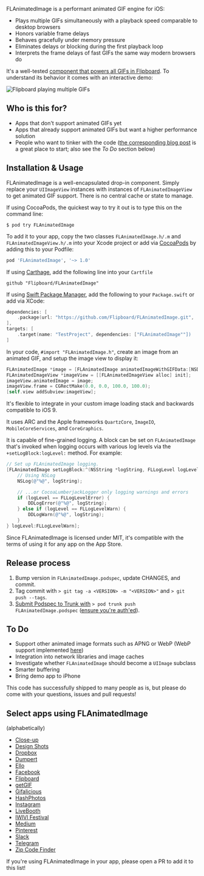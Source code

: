 FLAnimatedImage is a performant animated GIF engine for iOS:

- Plays multiple GIFs simultaneously with a playback speed comparable to desktop browsers
- Honors variable frame delays
- Behaves gracefully under memory pressure
- Eliminates delays or blocking during the first playback loop
- Interprets the frame delays of fast GIFs the same way modern browsers do

It's a well-tested [component that powers all GIFs in Flipboard](http://engineering.flipboard.com/2014/05/animated-gif). To understand its behavior it comes with an interactive demo:

![Flipboard playing multiple GIFs](https://github.com/Flipboard/FLAnimatedImage/raw/master/images/flanimatedimage-demo-player.gif)

## Who is this for?

- Apps that don't support animated GIFs yet
- Apps that already support animated GIFs but want a higher performance solution
- People who want to tinker with the code ([the corresponding blog post](http://engineering.flipboard.com/2014/05/animated-gif/) is a great place to start; also see the *To Do* section below)

## Installation & Usage

FLAnimatedImage is a well-encapsulated drop-in component. Simply replace your `UIImageView` instances with instances of `FLAnimatedImageView` to get animated GIF support. There is no central cache or state to manage.

If using CocoaPods, the quickest way to try it out is to type this on the command line:

```shell
$ pod try FLAnimatedImage
```

To add it to your app, copy the two classes `FLAnimatedImage.h/.m` and `FLAnimatedImageView.h/.m` into your Xcode project or add via [CocoaPods](http://cocoapods.org) by adding this to your Podfile:

```ruby
pod 'FLAnimatedImage', '~> 1.0'
```

If using [Carthage](https://github.com/Carthage/Carthage), add the following line into your `Cartfile`

```
github "Flipboard/FLAnimatedImage"
```

If using [Swift Package Manager](https://github.com/apple/swift-package-manager), add the following to your `Package.swift` or add via XCode:

```swift
dependencies: [
    .package(url: "https://github.com/Flipboard/FLAnimatedImage.git", .upToNextMajor(from: "1.0.17"))
],
targets: [
    .target(name: "TestProject", dependencies: ["FLAnimatedImage""])
]
```

In your code, `#import "FLAnimatedImage.h"`, create an image from an animated GIF, and setup the image view to display it:

```objective-c
FLAnimatedImage *image = [FLAnimatedImage animatedImageWithGIFData:[NSData dataWithContentsOfURL:[NSURL URLWithString:@"https://upload.wikimedia.org/wikipedia/commons/2/2c/Rotating_earth_%28large%29.gif"]]];
FLAnimatedImageView *imageView = [[FLAnimatedImageView alloc] init];
imageView.animatedImage = image;
imageView.frame = CGRectMake(0.0, 0.0, 100.0, 100.0);
[self.view addSubview:imageView];
```

It's flexible to integrate in your custom image loading stack and backwards compatible to iOS 9.

It uses ARC and the Apple frameworks `QuartzCore`, `ImageIO`, `MobileCoreServices`, and `CoreGraphics`.

It is capable of fine-grained logging. A block can be set on `FLAnimatedImage` that's invoked when logging occurs with various log levels via the `+setLogBlock:logLevel:` method. For example:

```objective-c
// Set up FLAnimatedImage logging.
[FLAnimatedImage setLogBlock:^(NSString *logString, FLLogLevel logLevel) {
    // Using NSLog
    NSLog(@"%@", logString);

    // ...or CocoaLumberjackLogger only logging warnings and errors
    if (logLevel == FLLogLevelError) {
        DDLogError(@"%@", logString);
    } else if (logLevel == FLLogLevelWarn) {
        DDLogWarn(@"%@", logString);
    }
} logLevel:FLLogLevelWarn];
```

Since FLAnimatedImage is licensed under MIT, it's compatible with the terms of using it for any app on the App Store.

## Release process
1. Bump version in `FLAnimatedImage.podspec`, update CHANGES, and commit.
2. Tag commit with `> git tag -a <VERSION> -m "<VERSION>"` and `> git push --tags`.
3. [Submit Podspec to Trunk with](https://guides.cocoapods.org/making/specs-and-specs-repo.html#how-do-i-update-an-existing-pod) `> pod trunk push FLAnimatedImage.podspec` ([ensure you're auth'ed](https://guides.cocoapods.org/making/getting-setup-with-trunk.html#getting-started)).
## To Do
- Support other animated image formats such as APNG or WebP (WebP support implemented [here](https://github.com/Flipboard/FLAnimatedImage/pull/86))
- Integration into network libraries and image caches
- Investigate whether `FLAnimatedImage` should become a `UIImage` subclass
- Smarter buffering
- Bring demo app to iPhone

This code has successfully shipped to many people as is, but please do come with your questions, issues and pull requests!

## Select apps using FLAnimatedImage
(alphabetically)

- [Close-up](http://closeu.pe)
- [Design Shots](https://itunes.apple.com/app/id792517951)
- [Dropbox](https://www.dropbox.com)
- [Dumpert](http://dumpert.nl)
- [Ello](https://ello.co/)
- [Facebook](https://facebook.com)
- [Flipboard](https://flipboard.com)
- [getGIF](https://itunes.apple.com/app/id964784701)
- [Gifalicious](https://itunes.apple.com/us/app/gifalicious-see-your-gifs/id965346708?mt=8)
- [HashPhotos](https://itunes.apple.com/app/id685784609)
- [Instagram](https://www.instagram.com/)
- [LiveBooth](http://www.liveboothapp.com)
- [lWlVl Festival](http://lwlvl.com)
- [Medium](https://medium.com)
- [Pinterest](https://pinterest.com)
- [Slack](https://slack.com/)
- [Telegram](https://telegram.org/)
- [Zip Code Finder](https://itunes.apple.com/app/id893031254)

If you're using FLAnimatedImage in your app, please open a PR to add it to this list!
